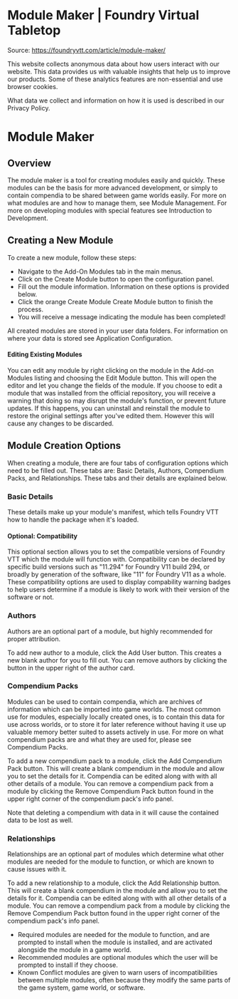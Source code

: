 # Module Maker | Foundry Virtual Tabletop

Source: https://foundryvtt.com/article/module-maker/

This website collects anonymous data about how users interact with our website. This data provides us with 
        valuable insights that help us to improve our products. Some of these analytics features are non-essential 
        and use browser cookies.

What data we collect and information on how it is used is described in our 
        Privacy Policy.


# Module Maker


## 


## Overview

The module maker is a tool for creating modules easily and quickly. These modules can be the basis for more advanced development, or simply to contain compendia to be shared between game worlds easily. For more on what modules are and how to manage them, see Module Management. For more on developing modules with special features see Introduction to Development.


## Creating a New Module

To create a new module, follow these steps:

- Navigate to the   Add-On Modules tab in the main menus.
- Click on the   Create Module button to open the configuration panel.
- Fill out the module information. Information on these options is provided below.
- Click the orange   Create Module Create Module button to finish the process.
- You will receive a message indicating the module has been completed!

All created modules are stored in your user data folders. For information on where your data is stored see Application Configuration.


#### Editing Existing Modules

You can edit any module by right clicking on the module in the Add-on Modules listing and choosing the   Edit Module button. This will open the editor and let you change the fields of the module. If you choose to edit a module that was installed from the official repository, you will receive a warning that doing so may disrupt the module's function, or prevent future updates. If this happens, you can uninstall and reinstall the module to restore the original settings after you've edited them. However this will cause any changes to be discarded.


## Module Creation Options

When creating a module, there are four tabs of configuration options which need to be filled out. These tabs are: Basic Details, Authors, Compendium Packs, and Relationships. These tabs and their details are explained below.


### Basic Details

These details make up your module's manifest, which tells Foundry VTT how to handle the package when it's loaded.


#### Optional: Compatibility

This optional section allows you to set the compatible versions of Foundry VTT which the module will function with. Compatibility can be declared by specific build versions such as "11.294" for Foundry V11 build 294, or broadly by generation of the software, like "11" for Foundry V11 as a whole. These compatibility options are used to display compability warning badges to help users determine if a module is likely to work with their version of the software or not.


### Authors

Authors are an optional part of a module, but highly recommended for proper attribution.

To add new author to a module, click the   Add User button. This creates a new blank author for you to fill out. You can remove authors by clicking the   button in the upper right of the author card.


### Compendium Packs

Modules can be used to contain compendia, which are archives of information which can be imported into game worlds. The most common use for modules, especially locally created ones, is to contain this data for use across worlds, or to store it for later reference without having it use up valuable memory better suited to assets actively in use. For more on what compendium packs are and what they are used for, please see Compendium Packs.

To add a new compendium pack to a module, click the   Add Compendium Pack button. This will create a blank compendium in the module and allow you to set the details for it. Compendia can be edited along with with all other details of a module. You can remove a compendium pack from a module by clicking the   Remove Compendium Pack button found in the upper right corner of the compendium pack's info panel.

Note that deleting a compendium with data in it will cause the contained data to be lost as well.


### Relationships

Relationships are an optional part of modules which determine what other modules are needed for the module to function, or which are known to cause issues with it.

To add a new relationship to a module, click the   Add Relationship button. This will create a blank compendium in the module and allow you to set the details for it. Compendia can be edited along with with all other details of a module. You can remove a compendium pack from a module by clicking the   Remove Compendium Pack button found in the upper right corner of the compendium pack's info panel.

- Required modules are needed for the module to function, and are prompted to install when the module is installed, and are activated alongside the module in a game world.
- Recommended modules are optional modules which the user will be prompted to install if they choose.
- Known Conflict modules are given to warn users of incompatibilities between multiple modules, often because they modify the same parts of the game system, game world, or software.

